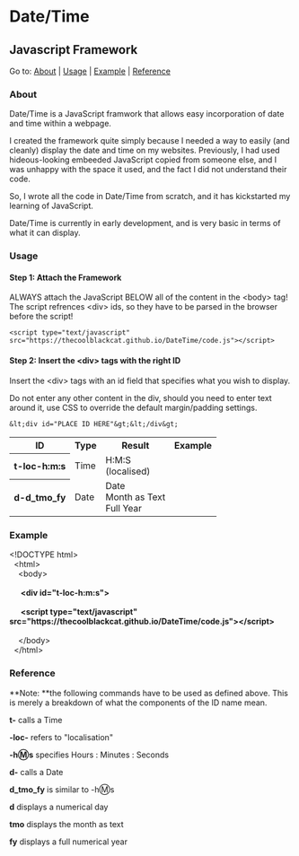 
# Date/Time
## Javascript Framework

Go to: [About](#about) | [Usage](#usage) | [Example](#example) | [Reference](#reference)

### About
Date/Time is a JavaScript framwork that allows easy incorporation of date and time within a webpage.

I created the framework quite simply because I needed a way to easily (and cleanly) display the date and time on my websites. Previously, I had used hideous-looking embeeded JavaScript copied from someone else, and I was unhappy with the space it used, and the fact I did not understand their code.

So, I wrote all the code in Date/Time from scratch, and it has kickstarted my learning of JavaScript.

Date/Time is currently in early development, and is very basic in terms of what it can display.

### Usage
#### Step 1: Attach the Framework

ALWAYS attach the JavaScript BELOW all of the content in the &lt;body&gt; tag!
The script refrences &lt;div&gt; ids, so they have to be parsed in the browser before the script!

	<script type="text/javascript" src="https://thecoolblackcat.github.io/DateTime/code.js"></script>

#### Step 2: Insert the &lt;div&gt; tags with the right ID

Insert the &lt;div&gt; tags with an id field that specifies what you wish to display.

Do not enter any other content in the div, should you need to enter text around it, use CSS to override the default margin/padding settings.

	&lt;div id="PLACE ID HERE"&gt;&lt;/div&gt;

<table>
	<tr>
		<th>ID</th>
		<th>Type</th>
		<th>Result</th>
		<th>Example</th>
	</tr>
	<tr>
		<th>t-loc-h:m:s</th>
		<td>Time</td>
		<td>
			H:M:S<br />
			(localised)
		</td>
		<td><div id="t-loc-h:m:s"></div></td>
	</tr>
	<tr>
		<th>d-d_tmo_fy</th>
		<td>Date</td>
		<td>
			Date<br />
			Month as Text<br />
			Full Year
		</td>
		<td><div id="d-d_tmo_fy"></div></td>
	</tr>
</table>

<script src="https://thecoolblackcat.github.io/DateTime/code.js"></script>

### Example
<p>
		&lt;!DOCTYPE html&gt;<br />
		&nbsp;&nbsp;&lt;html&gt;<br />
		&nbsp;&nbsp;&nbsp;&nbsp;&lt;body&gt;<br /><br />
		<strong>
		&nbsp;&nbsp;&nbsp;&nbsp;&nbsp;&nbsp;&lt;div id="t-loc-h:m:s"&gt;<br /><br />
		&nbsp;&nbsp;&nbsp;&nbsp;&nbsp;&nbsp;&lt;script type="text/javascript" src="https://thecoolblackcat.github.io/DateTime/code.js"&gt;&lt;/script&gt;<br /><br />
		</strong>
		&nbsp;&nbsp;&nbsp;&nbsp;&lt;/body&gt;<br />
		&nbsp;&nbsp;&lt;/html&gt;
</p>
<div id="resultFullExample">
	<div div id="t-loc-h:m:s"></div>
	<script src="https://thecoolblackcat.github.io/DateTime/code.js"></script>
</div>

### Reference
**Note: **the following commands have to be used as defined above.
This is merely a breakdown of what the components of the ID name mean.

**t-** calls a Time

**-loc-** refers to "localisation"

**-h:m:s** specifies Hours : Minutes : Seconds


**d-**  calls a Date

**d_tmo_fy** is similar to -h:m:s

**d** displays a numerical day

**tmo** displays the month as text

**fy** displays a full numerical year

